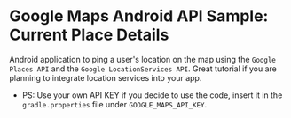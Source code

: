 Google Maps Android API Sample: Current Place Details
=====================================================

Android application to ping a user's location on the map using the ``Google Places API`` and the ``Google LocationServices API``.
Great tutorial if you are planning to integrate location services into your app.

- PS: Use your own API KEY if you decide to use the code, insert it in the ``gradle.properties`` file under ``GOOGLE_MAPS_API_KEY``.
